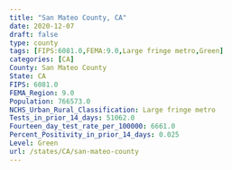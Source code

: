 ```yaml
---
title: "San Mateo County, CA"
date: 2020-12-07
draft: false
type: county
tags: [FIPS:6081.0,FEMA:9.0,Large fringe metro,Green]
categories: [CA]
County: San Mateo County
State: CA
FIPS: 6081.0
FEMA_Region: 9.0
Population: 766573.0
NCHS_Urban_Rural_Classification: Large fringe metro
Tests_in_prior_14_days: 51062.0
Fourteen_day_test_rate_per_100000: 6661.0
Percent_Positivity_in_prior_14_days: 0.025
Level: Green
url: /states/CA/san-mateo-county
---
```




